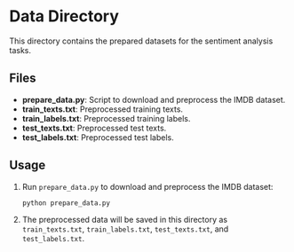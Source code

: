 # Data Directory

This directory contains the prepared datasets for the sentiment analysis tasks.

## Files

- **prepare_data.py**: Script to download and preprocess the IMDB dataset.
- **train_texts.txt**: Preprocessed training texts.
- **train_labels.txt**: Preprocessed training labels.
- **test_texts.txt**: Preprocessed test texts.
- **test_labels.txt**: Preprocessed test labels.

## Usage

1. Run `prepare_data.py` to download and preprocess the IMDB dataset:
    ```bash
    python prepare_data.py
    ```

2. The preprocessed data will be saved in this directory as `train_texts.txt`, `train_labels.txt`, `test_texts.txt`, and `test_labels.txt`.

